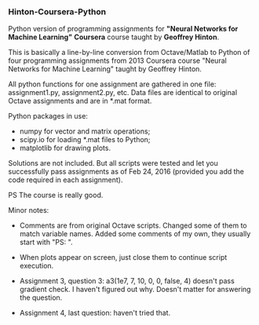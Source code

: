 ### Hinton-Coursera-Python
Python version of programming assignments for **"Neural Networks for Machine Learning"** **Coursera** course taught by **Geoffrey Hinton**.

This is basically a line-by-line conversion from Octave/Matlab to Python of four programming assignments from 2013 Coursera course "Neural Networks for Machine Learning" taught by Geoffrey Hinton.

All python functions for one assignment are gathered in one file: assignment1.py, assignment2.py, etc. Data files are identical to original Octave assignments and are in *.mat format.

Python packages in use:
* numpy for vector and matrix operations;
* scipy.io for loading *.mat files to Python;
* matplotlib for drawing plots.

Solutions are not included. But all scripts were tested and let you successfully pass assignments as of Feb 24, 2016 (provided you add the code required in each assignment).

PS The course is really good. 

Minor notes:
* Comments are from original Octave scripts. Changed some of them to match variable names. Added some comments of my own, they usually start with "PS: ".

* When plots appear on screen, just close them to continue script execution.

* Assignment 3, question 3: 
a3(1e7, 7, 10, 0, 0, false, 4) doesn't pass gradient check. I haven't figured out why. Doesn't matter for answering the question.

* Assignment 4, last question: haven't tried that.







